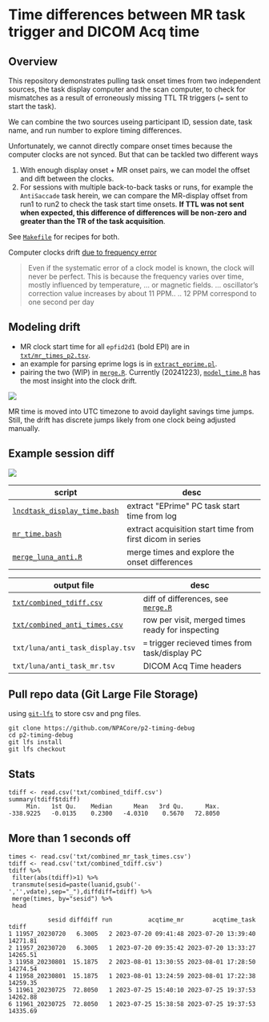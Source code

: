 # Time differences between MR task trigger and DICOM Acq time


## Overview
This repository demonstrates pulling task onset times from two independent sources, the task display computer and the scan computer, to check for mismatches as a result of erroneously missing TTL TR triggers (`=` sent to start the task).

We can combine the two sources useing participant ID, session date, task name, and run number to explore timing differences.

Unfortunately, we cannot directly compare onset times because the computer clocks are not synced. But that can be tackled two different ways

  1. With enough display onset + MR onset pairs, we can model the offset and dift between the clocks.
  2. For sessions with multiple back-to-back tasks or runs, for example the `AntiSaccade` task herein, we can compare the MR-display offset from run1 to run2 to check the task start time onsets. **If TTL was not sent when expected, this difference of differences will be non-zero and greater than the TR of the task acquisition**.


See [`Makefile`](Makefile) for recipes for both.


Computer clocks drift [due to frequency error](https://www.ntp.org/ntpfaq/ntp-s-sw-clocks-quality/)
> Even if the systematic error of a clock model is known, the clock will never be perfect. This is because the frequency varies over time, mostly influenced by temperature, ... or magnetic fields.
> ... oscillator’s correction value increases by about 11 PPM..
> .. 12 PPM correspond to one second per day 

## Modeling drift

  * MR clock start time for all `epfid2d1` (bold EPI) are in [`txt/mr_times_p2.tsv`](txt/mr_times_p2.tsv).
  * an example for parsing eprime logs is in [`extract_eprime.pl`](extract_eprime.pl).
  * pairing the two (WIP) in [`merge.R`](merge.R). Currently (20241223), [`model_time.R`](model_time.R) has the most insight into the clock drift.


![](clock_drift.png)

MR time is moved into UTC timezone to avoid daylight savings time jumps. Still, the drift has discrete jumps likely from one clock being adjusted manually.

## Example session diff

![](run_diffs_over_date.png)

|script|desc|
|---|---|
|[`lncdtask_display_time.bash`](lncdtask_display_time.bash) | extract "EPrime" PC task start time from log|
|[`mr_time.bash`](mr_time.bash) | extract acquisition start time from first dicom in series|
|[`merge_luna_anti.R`](merge_luna_anti.R)| merge times and explore the onset differences |



| output file | desc| 
| ---- | ----| 
| [`txt/combined_tdiff.csv`](txt/combined_tdiff.csv) | diff of differences, see [`merge.R`](merge.R) |
| [`txt/combined_anti_times.csv`](txt/combined_anti_times.csv) | row per visit, merged times ready for inspecting | 
| `txt/luna/anti_task_display.tsv`      | `=` trigger recieved times from task/display PC| 
| `txt/luna/anti_task_mr.tsv`           | DICOM Acq Time headers | 


## Pull repo data (Git Large File Storage)

using [`git-lfs`](https://git-lfs.com/) to store csv and png files.
```
git clone https://github.com/NPACore/p2-timing-debug
cd p2-timing-debug
git lfs install
git lfs checkout
```

## Stats

```
tdiff <- read.csv('txt/combined_tdiff.csv')
summary(tdiff$tdiff)
     Min.   1st Qu.    Median      Mean   3rd Qu.      Max.
-338.9225   -0.0135    0.2300   -4.0310    0.5670   72.8050
```

## More than 1 seconds off

```
times <- read.csv('txt/combined_mr_task_times.csv')
tdiff <- read.csv('txt/combined_tdiff.csv')
tdiff %>%
 filter(abs(tdiff)>1) %>%
 transmute(sesid=paste(luanid,gsub('-','',vdate),sep="_"),diffdiff=tdiff) %>%
 merge(times, by="sesid") %>%
 head
```

```
           sesid diffdiff run          acqtime_mr        acqtime_task    tdiff
1 11957_20230720   6.3005   2 2023-07-20 09:41:48 2023-07-20 13:39:40 14271.81
2 11957_20230720   6.3005   1 2023-07-20 09:35:42 2023-07-20 13:33:27 14265.51
3 11958_20230801  15.1875   2 2023-08-01 13:30:55 2023-08-01 17:28:50 14274.54
4 11958_20230801  15.1875   1 2023-08-01 13:24:59 2023-08-01 17:22:38 14259.35
5 11961_20230725  72.8050   1 2023-07-25 15:40:10 2023-07-25 19:37:53 14262.88
6 11961_20230725  72.8050   1 2023-07-25 15:38:58 2023-07-25 19:37:53 14335.69
```

